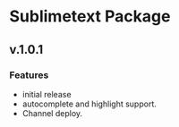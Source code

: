 # **Sublimetext Package**

## v.1.0.1

### Features
 * initial release
 * autocomplete and highlight support.
 * Channel deploy.

